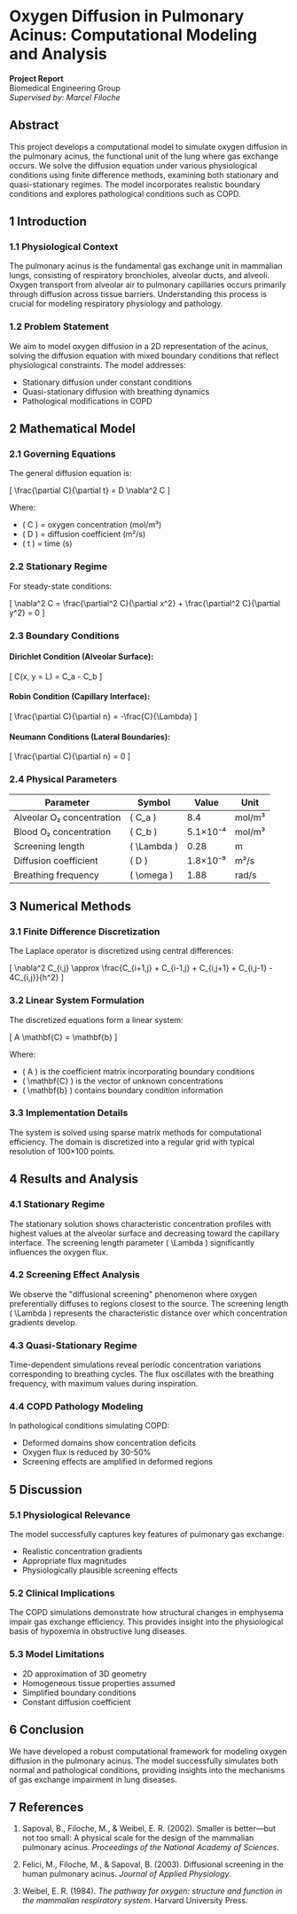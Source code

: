 # Oxygen Diffusion in Pulmonary Acinus: Computational Modeling and Analysis

**Project Report**  
Biomedical Engineering Group  
*Supervised by: Marcel Filoche*

## Abstract
This project develops a computational model to simulate oxygen diffusion in the pulmonary acinus, the functional unit of the lung where gas exchange occurs. We solve the diffusion equation under various physiological conditions using finite difference methods, examining both stationary and quasi-stationary regimes. The model incorporates realistic boundary conditions and explores pathological conditions such as COPD.

## 1 Introduction

### 1.1 Physiological Context
The pulmonary acinus is the fundamental gas exchange unit in mammalian lungs, consisting of respiratory bronchioles, alveolar ducts, and alveoli. Oxygen transport from alveolar air to pulmonary capillaries occurs primarily through diffusion across tissue barriers. Understanding this process is crucial for modeling respiratory physiology and pathology.

### 1.2 Problem Statement
We aim to model oxygen diffusion in a 2D representation of the acinus, solving the diffusion equation with mixed boundary conditions that reflect physiological constraints. The model addresses:
- Stationary diffusion under constant conditions
- Quasi-stationary diffusion with breathing dynamics
- Pathological modifications in COPD

## 2 Mathematical Model

### 2.1 Governing Equations
The general diffusion equation is:

\[
\frac{\partial C}{\partial t} = D \nabla^2 C
\]

Where:
- \( C \) = oxygen concentration (mol/m³)
- \( D \) = diffusion coefficient (m²/s)
- \( t \) = time (s)

### 2.2 Stationary Regime
For steady-state conditions:

\[
\nabla^2 C = \frac{\partial^2 C}{\partial x^2} + \frac{\partial^2 C}{\partial y^2} = 0
\]

### 2.3 Boundary Conditions

#### Dirichlet Condition (Alveolar Surface):
\[
C(x, y = L) = C_a - C_b
\]

#### Robin Condition (Capillary Interface):
\[
\frac{\partial C}{\partial n} = -\frac{C}{\Lambda}
\]

#### Neumann Conditions (Lateral Boundaries):
\[
\frac{\partial C}{\partial n} = 0
\]

### 2.4 Physical Parameters
| Parameter | Symbol | Value | Unit |
|-----------|--------|-------|------|
| Alveolar O₂ concentration | \( C_a \) | 8.4 | mol/m³ |
| Blood O₂ concentration | \( C_b \) | 5.1×10⁻⁴ | mol/m³ |
| Screening length | \( \Lambda \) | 0.28 | m |
| Diffusion coefficient | \( D \) | 1.8×10⁻⁹ | m²/s |
| Breathing frequency | \( \omega \) | 1.88 | rad/s |

## 3 Numerical Methods

### 3.1 Finite Difference Discretization
The Laplace operator is discretized using central differences:

\[
\nabla^2 C_{i,j} \approx \frac{C_{i+1,j} + C_{i-1,j} + C_{i,j+1} + C_{i,j-1} - 4C_{i,j}}{h^2}
\]

### 3.2 Linear System Formulation
The discretized equations form a linear system:

\[
A \mathbf{C} = \mathbf{b}
\]

Where:
- \( A \) is the coefficient matrix incorporating boundary conditions
- \( \mathbf{C} \) is the vector of unknown concentrations
- \( \mathbf{b} \) contains boundary condition information

### 3.3 Implementation Details
The system is solved using sparse matrix methods for computational efficiency. The domain is discretized into a regular grid with typical resolution of 100×100 points.

## 4 Results and Analysis

### 4.1 Stationary Regime
The stationary solution shows characteristic concentration profiles with highest values at the alveolar surface and decreasing toward the capillary interface. The screening length parameter \( \Lambda \) significantly influences the oxygen flux.

### 4.2 Screening Effect Analysis
We observe the "diffusional screening" phenomenon where oxygen preferentially diffuses to regions closest to the source. The screening length \( \Lambda \) represents the characteristic distance over which concentration gradients develop.

### 4.3 Quasi-Stationary Regime
Time-dependent simulations reveal periodic concentration variations corresponding to breathing cycles. The flux oscillates with the breathing frequency, with maximum values during inspiration.

### 4.4 COPD Pathology Modeling
In pathological conditions simulating COPD:
- Deformed domains show concentration deficits
- Oxygen flux is reduced by 30-50%
- Screening effects are amplified in deformed regions

## 5 Discussion

### 5.1 Physiological Relevance
The model successfully captures key features of pulmonary gas exchange:
- Realistic concentration gradients
- Appropriate flux magnitudes
- Physiologically plausible screening effects

### 5.2 Clinical Implications
The COPD simulations demonstrate how structural changes in emphysema impair gas exchange efficiency. This provides insight into the physiological basis of hypoxemia in obstructive lung diseases.

### 5.3 Model Limitations
- 2D approximation of 3D geometry
- Homogeneous tissue properties assumed
- Simplified boundary conditions
- Constant diffusion coefficient

## 6 Conclusion

We have developed a robust computational framework for modeling oxygen diffusion in the pulmonary acinus. The model successfully simulates both normal and pathological conditions, providing insights into the mechanisms of gas exchange impairment in lung diseases.

## 7 References

1. Sapoval, B., Filoche, M., & Weibel, E. R. (2002). Smaller is better—but not too small: A physical scale for the design of the mammalian pulmonary acinus. *Proceedings of the National Academy of Sciences*.

2. Felici, M., Filoche, M., & Sapoval, B. (2003). Diffusional screening in the human pulmonary acinus. *Journal of Applied Physiology*.

3. Weibel, E. R. (1984). *The pathway for oxygen: structure and function in the mammalian respiratory system*. Harvard University Press.